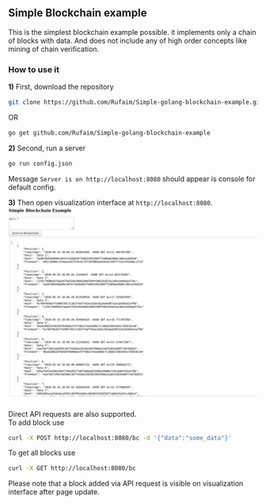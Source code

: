 ## Simple Blockchain example

This is the simplest blockchain example possible.
it implements only a chain of blocks with data.
And does not include any of high order concepts like mining of chain verification. 

### How to use it
**1)** First, download the repository
```bash
git clone https://github.com/Rufaim/Simple-golang-blockchain-example.git
```
OR
```bash
go get github.com/Rufaim/Simple-golang-blockchain-example
```

**2)** Second, run a server
```bash
go run config.json
```
Message `Server is on http://localhost:8080` should appear is console for default config.

**3)** Then open visualization interface  at `http://localhost:8080`.
![interface](interface_screenshot.png)

Direct API requests are also supported. \
To add block use
```bash
curl -X POST http://localhost:8080/bc -d '{"data":"some_data"}'
```
To get all blocks use
```bash
curl -X GET http://localhost:8080/bc
```

Please note that a block added via API request is visible on visualization interface after page update.
